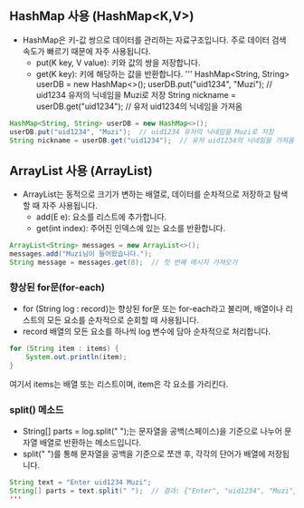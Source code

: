 ## HashMap 사용 (HashMap<K,V>)
- HashMap은 키-값 쌍으로 데이터를 관리하는 자료구조입니다. 주로 데이터 검색 속도가 빠르기 때문에 자주 사용됩니다.
  - put(K key, V value): 키와 값의 쌍을 저장합니다.
  - get(K key): 키에 해당하는 값을 반환합니다.
'''
HashMap<String, String> userDB = new HashMap<>();
userDB.put("uid1234", "Muzi");  // uid1234 유저의 닉네임을 Muzi로 저장
String nickname = userDB.get("uid1234");  // 유저 uid1234의 닉네임을 가져옴

```java
HashMap<String, String> userDB = new HashMap<>();
userDB.put("uid1234", "Muzi");  // uid1234 유저의 닉네임을 Muzi로 저장
String nickname = userDB.get("uid1234");  // 유저 uid1234의 닉네임을 가져옴
```
## ArrayList 사용 (ArrayList<E>)
- ArrayList는 동적으로 크기가 변하는 배열로, 데이터를 순차적으로 저장하고 탐색할 때 자주 사용됩니다.
  - add(E e): 요소를 리스트에 추가합니다.
  - get(int index): 주어진 인덱스에 있는 요소를 반환합니다.
 
```java
ArrayList<String> messages = new ArrayList<>();
messages.add("Muzi님이 들어왔습니다.");
String message = messages.get(0);  // 첫 번째 메시지 가져오기
```

### 향상된 for문(for-each)
- for (String log : record)는 향상된 for문 또는 for-each라고 불리며, 배열이나 리스트의 모든 요소를 순차적으로 순회할 때 사용됩니다.
- record 배열의 모든 요소를 하나씩 log 변수에 담아 순차적으로 처리합니다.

```java
for (String item : items) {
    System.out.println(item);
}
```
여기서 items는 배열 또는 리스트이며, item은 각 요소를 가리킨다.

### split() 메소드
- String[] parts = log.split(" ");는 문자열을 공백(스페이스)을 기준으로 나누어 문자열 배열로 반환하는 메소드입니다.
- split(" ")를 통해 문자열을 공백을 기준으로 쪼갠 후, 각각의 단어가 배열에 저장됩니다.
```java
String text = "Enter uid1234 Muzi";
String[] parts = text.split(" ");  // 결과: {"Enter", "uid1234", "Muzi"}
'''
